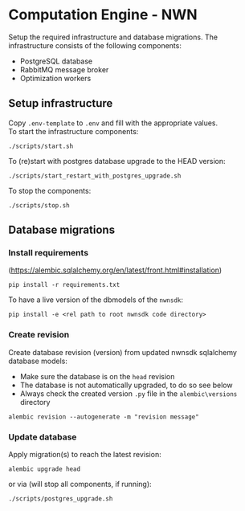 # Computation Engine - NWN
Setup the required infrastructure and database migrations.
The infrastructure consists of the following components:
- PostgreSQL database
- RabbitMQ message broker
- Optimization workers

## Setup infrastructure
Copy `.env-template` to `.env` and fill with the appropriate values.  
To start the infrastructure components:
```
./scripts/start.sh
```
To (re)start with postgres database upgrade to the HEAD version:
```
./scripts/start_restart_with_postgres_upgrade.sh
```
To stop the components:
```
./scripts/stop.sh
```

## Database migrations

### Install requirements
(https://alembic.sqlalchemy.org/en/latest/front.html#installation)
```
pip install -r requirements.txt
```
To have a live version of the dbmodels of the `nwnsdk`:
```
pip install -e <rel path to root nwnsdk code directory>
```

### Create revision
Create database revision (version) from updated nwnsdk sqlalchemy database models:  
- Make sure the database is on the `head` revision
- The database is not automatically upgraded, to do so see below
- Always check the created version `.py` file in the `alembic\versions` directory
```
alembic revision --autogenerate -m "revision message"
```

### Update database
Apply migration(s) to reach the latest revision:
```
alembic upgrade head
```
or via (will stop all components, if running):
```
./scripts/postgres_upgrade.sh
```
